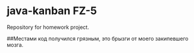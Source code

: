 # java-kanban FZ-5
Repository for homework project.


##Местами код получился грязным, это брызги от моего закипевшего мозга.


